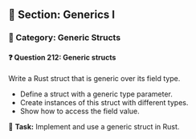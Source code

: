 ## 📘 Section: Generics I  
### 🔹 Category: Generic Structs  
#### ❓ Question 212: Generic structs

Write a Rust struct that is generic over its field type.

- Define a struct with a generic type parameter.
- Create instances of this struct with different types.
- Show how to access the field value.

🔧 **Task:** Implement and use a generic struct in Rust.
